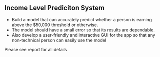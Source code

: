 ## Income Level Prediciton System

- Build a model that can accurately predict whether a person is earning above the $50,000 threshold or 
otherwise.
- The model should have a small error so that its results are dependable.
- Also develop a user-friendly and interactive GUI for the app so that any non-technical person can easily use 
the model

Please see report for all details